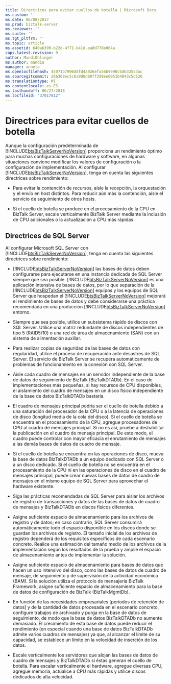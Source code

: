 ```yaml
---
title: Directrices para evitar cuellos de botella | Microsoft Docs
ms.custom: ''
ms.date: 06/08/2017
ms.prod: biztalk-server
ms.reviewer: ''
ms.suite: ''
ms.tgt_pltfrm: ''
ms.topic: article
ms.assetid: 640ab399-b22d-4f71-b41d-ea8d778e064a
caps.latest.revision: 9
author: MandiOhlinger
ms.author: mandia
manager: anneta
ms.openlocfilehash: 45071b7990d8fd4a926efa56b9e98cbd633553ac
ms.sourcegitcommit: 266308ec5c6a9d8d80ff298ee6051b4843c5d626
ms.translationtype: MT
ms.contentlocale: es-ES
ms.lasthandoff: 06/27/2018
ms.locfileid: "37017812"
---
```

# <a name="guidelines-for-avoiding-bottlenecks"></a>Directrices para evitar cuellos de botella
Aunque la configuración predeterminada de [!INCLUDE[btsBizTalkServerNoVersion](../includes/btsbiztalkservernoversion-md.md)] proporciona un rendimiento óptimo para muchas configuraciones de hardware y software, en algunas situaciones conviene modificar los valores de configuración o la configuración de implementación. Al configurar [!INCLUDE[btsBizTalkServerNoVersion](../includes/btsbiztalkservernoversion-md.md)], tenga en cuenta las siguientes directrices sobre rendimiento:  

-   Para evitar la contención de recursos, aísle la recepción, la orquestación y el envío en host distintos. Para reducir aún más la contención, aísle el servicio de seguimiento de otros hosts.  

-   Si el cuello de botella se produce en el procesamiento de la CPU en BizTalk Server, escale verticalmente BizTalk Server mediante la inclusión de CPU adicionales o la actualización a CPU más rápidas.  

## <a name="sql-server-guidelines"></a>Directrices de SQL Server  
 Al configurar Microsoft SQL Server con [!INCLUDE[btsBizTalkServerNoVersion](../includes/btsbiztalkservernoversion-md.md)], tenga en cuenta las siguientes directrices sobre rendimiento:  

- [!INCLUDE[btsBizTalkServerNoVersion](../includes/btsbiztalkservernoversion-md.md)] las bases de datos deben configurarse para ejecutarse en una instancia dedicada de SQL Server siempre que sea posible. [!INCLUDE[btsBizTalkServerNoVersion](../includes/btsbiztalkservernoversion-md.md)] es una aplicación intensiva de bases de datos, por lo que separación de la [!INCLUDE[btsBizTalkServerNoVersion](../includes/btsbiztalkservernoversion-md.md)] equipos y los equipos de SQL Server que hospedan el [!INCLUDE[btsBizTalkServerNoVersion](../includes/btsbiztalkservernoversion-md.md)] mejorará el rendimiento de bases de datos y debe considerarse una práctica recomendada en una producción [!INCLUDE[btsBizTalkServerNoVersion](../includes/btsbiztalkservernoversion-md.md)] entorno.  

- Siempre que sea posible, utilice un subsistema rápido de discos con SQL Server. Utilice una matriz redundante de discos independientes de tipo 5 (RAID5/10) o una red de área de almacenamiento (SAN) con un sistema de alimentación auxiliar.  

- Para realizar copias de seguridad de las bases de datos con regularidad, utilice el proceso de recuperación ante desastres de SQL Server. El servicio de BizTalk Server se recupera automáticamente de problemas de funcionamiento en la conexión con SQL Server.  

- Aísle cada cuadro de mensajes en un servidor independiente de la base de datos de seguimiento de BizTalk (BizTalkDTADb). En el caso de implementaciones más pequeñas, si hay recursos de CPU disponibles, el aislamiento del cuadro de mensajes en un disco físico independiente de la base de datos BizTalkDTADb bastaría.  

- El cuadro de mensajes principal podría ser el cuello de botella debido a una saturación del procesador de la CPU o a la latencia de operaciones de disco (longitud media de la cola del disco). Si el cuello de botella se encuentra en el procesamiento de la CPU, agregue procesadores de CPU al cuadro de mensajes principal. Si no es así, pruebe a deshabilitar la publicación en el cuadro de mensaje principal. De este modo, el cuadro puede controlar con mayor eficacia el enrutamiento de mensajes a las demás bases de datos de cuadro de mensaje.  

- Si el cuello de botella se encuentra en las operaciones de disco, mueva la base de datos BizTalkDTADb a un equipo dedicado con SQL Server o a un disco dedicado. Si el cuello de botella no se encuentra en el procesamiento de la CPU ni en las operaciones de disco en el cuadro de mensajes principal, puede crear nuevas bases de datos de cuadro de mensajes en el mismo equipo de SQL Server para aprovechar el hardware existente.  

- Siga las prácticas recomendadas de SQL Server para aislar los archivos de registro de transacciones y datos de las bases de datos de cuadro de mensajes y BizTalkDTADb en discos físicos diferentes.  

- Asigne suficiente espacio de almacenamiento para los archivos de registro y de datos; en caso contrario, SQL Server consumirá automáticamente todo el espacio disponible en los discos donde se guardan los archivos de registro. El tamaño inicial de los archivos de registro dependerá de los requisitos específicos de cada escenario concreto. Realice una estimación del tamaño medio de los archivos de la implementación según los resultados de la prueba y amplíe el espacio de almacenamiento antes de implementar la solución.  

- Asigne suficiente espacio de almacenamiento para bases de datos que hacen un uso intensivo del disco, como las bases de datos de cuadro de mensaje, de seguimiento y de supervisión de la actividad económica (BAM). Si la solución utiliza el protocolo de mensajería BizTalk Framework, asigne suficiente espacio de almacenamiento para la base de datos de configuración de BizTalk (BizTalkMgmtDb).  

- En función de las necesidades empresariales [períodos de retención de datos] y de la cantidad de datos procesada en el escenario concreto, configure trabajos de archivado y purga en la base de datos de seguimiento, de modo que la base de datos BizTalkDTADb no aumente demasiado. El crecimiento de esta base de datos puede reducir el rendimiento (en especial cuando una base de datos BizTalkDTADb admite varios cuadros de mensajes) ya que, al alcanzar el límite de su capacidad, se establece un límite en la velocidad de inserción de los datos.  

- Escale verticalmente los servidores que alojan las bases de datos de cuadro de mensajes y BizTalkDTADb si éstas generan el cuello de botella. Para escalar verticalmente el hardware, agregue diversas CPU, agregue memoria, actualice a CPU más rápidas y utilice discos dedicados de alta velocidad.
